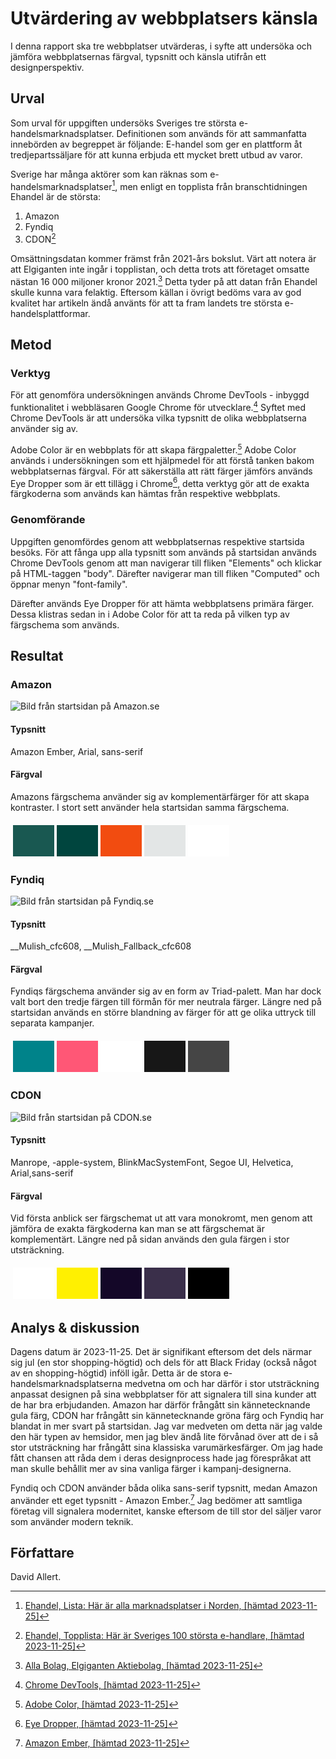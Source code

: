 Utvärdering av webbplatsers känsla
==================================

I denna rapport ska tre webbplatser utvärderas, i syfte att undersöka och jämföra webbplatsernas färgval, typsnitt och känsla utifrån ett designperspektiv.

Urval
-----------------------

Som urval för uppgiften undersöks Sveriges tre största e-handelsmarknadsplatser. Definitionen som används för att sammanfatta innebörden av begreppet är följande: E-handel som ger en plattform åt tredjepartssäljare för att kunna erbjuda ett mycket brett utbud av varor.

Sverige har många aktörer som kan räknas som e-handelsmarknadsplatser[^1], men enligt en topplista från branschtidningen Ehandel är de största:

1. Amazon
2. Fyndiq
3. CDON[^2]

Omsättningsdatan kommer främst från 2021-års bokslut. Värt att notera är att Elgiganten inte ingår i topplistan, och detta trots att företaget omsatte nästan 16 000 miljoner kronor 2021.[^3] Detta tyder på att datan från Ehandel skulle kunna vara felaktig. Eftersom källan i övrigt bedöms vara av god kvalitet har artikeln ändå använts för att ta fram landets tre största e-handelsplattformar.

Metod
-----------------------

### Verktyg
För att genomföra undersökningen används Chrome DevTools - inbyggd funktionalitet i webbläsaren Google Chrome för utvecklare.[^4] Syftet med Chrome DevTools är att undersöka vilka typsnitt de olika webbplatserna använder sig av.

Adobe Color är en webbplats för att skapa färgpaletter.[^5] Adobe Color används i undersökningen som ett hjälpmedel för att förstå tanken bakom webbplatsernas färgval. För att säkerställa att rätt färger jämförs används Eye Dropper som är ett tillägg i Chrome[^6], detta verktyg gör att de exakta färgkoderna som används kan hämtas från respektive webbplats.

### Genomförande
Uppgiften genomfördes genom att webbplatsernas respektive startsida besöks. För att fånga upp alla typsnitt som används på startsidan används Chrome DevTools genom att man navigerar till fliken "Elements" och klickar på HTML-taggen "body". Därefter navigerar man till fliken "Computed" och öppnar menyn "font-family".

Därefter används Eye Dropper för att hämta webbplatsens primära färger. Dessa klistras sedan in i Adobe Color för att ta reda på vilken typ av färgschema som används.

Resultat
-----------------------

### Amazon

![Bild från startsidan på Amazon.se](../image/amazon.png)

#### Typsnitt

Amazon Ember, Arial, sans-serif

#### Färgval

Amazons färgschema använder sig av komplementärfärger för att skapa kontraster. I stort sett använder hela startsidan samma färgschema.

<table style="border-spacing: 4px; border-collapse: separate">
<tr>
<td style="height: 50px; width: 50px; background-color: #195851">
<td style="height: 50px; width: 50px; background-color: #00453E">
<td style="height: 50px; width: 50px; background-color: #F24C10">
<td style="height: 50px; width: 50px; background-color: #e3e6e6">
<td style="height: 50px; width: 50px; background-color: #FFFFFF">
</tr>
</table>

### Fyndiq

![Bild från startsidan på Fyndiq.se](../image/fyndiq.png)

#### Typsnitt

__Mulish_cfc608, __Mulish_Fallback_cfc608

#### Färgval

Fyndiqs färgschema använder sig av en form av Triad-palett. Man har dock valt bort den tredje färgen till förmån för mer neutrala färger. Längre ned på startsidan används en större blandning av färger för att ge olika uttryck till separata kampanjer.

<table style="border-spacing: 4px; border-collapse: separate">
<tr>
<td style="height: 50px; width: 50px; background-color: #00838A">
<td style="height: 50px; width: 50px; background-color: #ff5776">
<td style="height: 50px; width: 50px; background-color: #ffffff">
<td style="height: 50px; width: 50px; background-color: #171717">
<td style="height: 50px; width: 50px; background-color: #454545">
</tr>
</table>

### CDON

![Bild från startsidan på CDON.se](../image/cdon.png)

#### Typsnitt

Manrope, -apple-system, BlinkMacSystemFont, Segoe UI, Helvetica, Arial,sans-serif

#### Färgval

Vid första anblick ser färgschemat ut att vara monokromt, men genom att jämföra de exakta färgkoderna kan man se att färgschemat är komplementärt. Längre ned på sidan används den gula färgen i stor utsträckning. 

<table style="border-spacing: 4px; border-collapse: separate">
<tr>
<td style="height: 50px; width: 50px; background-color: #ffffff">
<td style="height: 50px; width: 50px; background-color: #fff001">
<td style="height: 50px; width: 50px; background-color: #140728">
<td style="height: 50px; width: 50px; background-color: #3a2f4a">
<td style="height: 50px; width: 50px; background-color: #000000">
</tr>
</table>

Analys & diskussion
-----------------------

Dagens datum är 2023-11-25. Det är signifikant eftersom det dels närmar sig jul (en stor shopping-högtid) och dels för att Black Friday (också något av en shopping-högtid) inföll igår. Detta är de stora e-handelsmarknadsplatserna medvetna om och har därför i stor utsträckning anpassat designen på sina webbplatser för att signalera till sina kunder att de har bra erbjudanden. Amazon har därför frångått sin kännetecknande gula färg, CDON har frångått sin kännetecknande gröna färg och Fyndiq har blandat in mer svart på startsidan. Jag var medveten om detta när jag valde den här typen av hemsidor, men jag blev ändå lite förvånad över att de i så stor utsträckning har frångått sina klassiska varumärkesfärger. Om jag hade fått chansen att råda dem i deras designprocess hade jag förespråkat att man skulle behållit mer av sina vanliga färger i kampanj-designerna.

Fyndiq och CDON använder båda olika sans-serif typsnitt, medan Amazon använder ett eget typsnitt - Amazon Ember.[^7] Jag bedömer att samtliga företag vill signalera modernitet, kanske eftersom de till stor del säljer varor som använder modern teknik.

<!-- Referenser -->

[^1]: [Ehandel, Lista: Här är alla marknadsplatser i Norden, [hämtad 2023-11-25]](https://www.ehandel.se/har-ar-alla-marknadsplatser-i-norden-resurseffektivt-verktyg)
[^2]: [Ehandel, Topplista: Här är Sveriges 100 största e-handlare, [hämtad 2023-11-25]](https://www.ehandel.se/forum/har-ar-sveriges-100-storsta-e-handlare/)
[^3]: [Alla Bolag, Elgiganten Aktiebolag, [hämtad 2023-11-25]](https://www.allabolag.se/5564714474/bokslut)
[^4]: [Chrome DevTools, [hämtad 2023-11-25]](https://developer.chrome.com/docs/devtools/)
[^5]: [Adobe Color, [hämtad 2023-11-25]](https://color.adobe.com/sv/create/color-wheel)
[^6]: [Eye Dropper, [hämtad 2023-11-25]](https://eyedropper.org/)
[^7]: [Amazon Ember, [hämtad 2023-11-25]](https://developer.amazon.com/en-US/alexa/branding/echo-guidelines/identity-guidelines/typography)

Författare
-----------------------

David Allert.